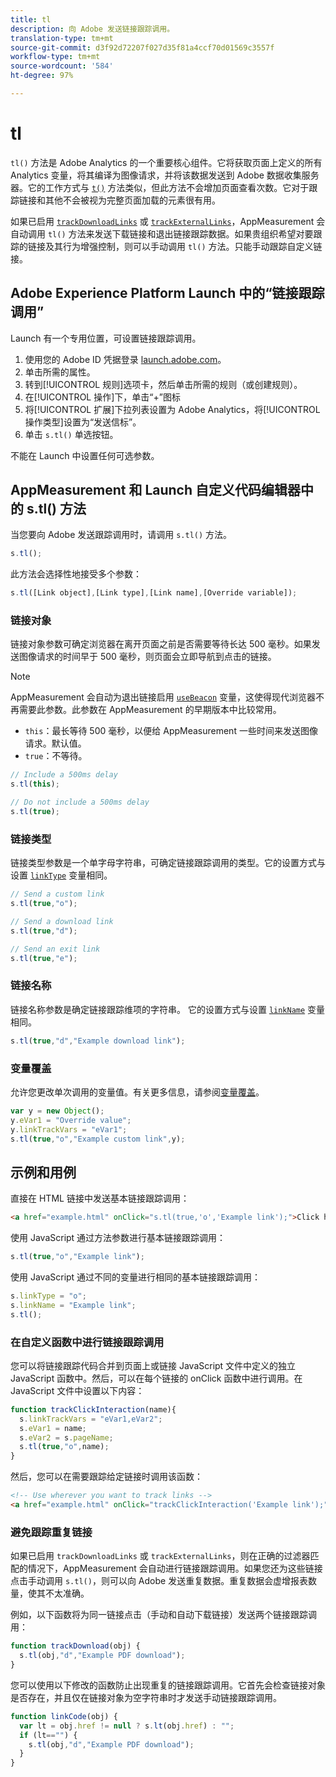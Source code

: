 ```yaml
---
title: tl
description: 向 Adobe 发送链接跟踪调用。
translation-type: tm+mt
source-git-commit: d3f92d72207f027d35f81a4ccf70d01569c3557f
workflow-type: tm+mt
source-wordcount: '584'
ht-degree: 97%

---
```



# tl

`tl()` 方法是 Adobe Analytics 的一个重要核心组件。它将获取页面上定义的所有 Analytics 变量，将其编译为图像请求，并将该数据发送到 Adobe 数据收集服务器。它的工作方式与 [`t()`](t-method.md) 方法类似，但此方法不会增加页面查看次数。它对于跟踪链接和其他不会被视为完整页面加载的元素很有用。

如果已启用 [`trackDownloadLinks`](../config-vars/trackdownloadlinks.md) 或 [`trackExternalLinks`](../config-vars/trackexternallinks.md)，AppMeasurement 会自动调用 `tl()` 方法来发送下载链接和退出链接跟踪数据。如果贵组织希望对要跟踪的链接及其行为增强控制，则可以手动调用 `tl()` 方法。只能手动跟踪自定义链接。

## Adobe Experience Platform Launch 中的“链接跟踪调用”

Launch 有一个专用位置，可设置链接跟踪调用。

1. 使用您的 Adobe ID 凭据登录 [launch.adobe.com](https://launch.adobe.com)。
1. 单击所需的属性。
1. 转到[!UICONTROL 规则]选项卡，然后单击所需的规则（或创建规则）。
1. 在[!UICONTROL 操作]下，单击“+”图标
1. 将[!UICONTROL 扩展]下拉列表设置为 Adobe Analytics，将[!UICONTROL 操作类型]设置为“发送信标”。
1. 单击 `s.tl()` 单选按钮。

不能在 Launch 中设置任何可选参数。

## AppMeasurement 和 Launch 自定义代码编辑器中的 s.tl() 方法

当您要向 Adobe 发送跟踪调用时，请调用 `s.tl()` 方法。

```js
s.tl();
```

此方法会选择性地接受多个参数：

```js
s.tl([Link object],[Link type],[Link name],[Override variable]);
```

### 链接对象

链接对象参数可确定浏览器在离开页面之前是否需要等待长达 500 毫秒。如果发送图像请求的时间早于 500 毫秒，则页面会立即导航到点击的链接。

>[!NOTE]
>
> AppMeasurement 会自动为退出链接启用 [`useBeacon`](../config-vars/usebeacon.md) 变量，这使得现代浏览器不再需要此参数。此参数在 AppMeasurement 的早期版本中比较常用。

* `this`：最长等待 500 毫秒，以便给 AppMeasurement 一些时间来发送图像请求。默认值。
* `true`：不等待。

```JavaScript
// Include a 500ms delay
s.tl(this);

// Do not include a 500ms delay
s.tl(true);
```

### 链接类型

链接类型参数是一个单字母字符串，可确定链接跟踪调用的类型。它的设置方式与设置 [`linkType`](../config-vars/linktype.md) 变量相同。

```js
// Send a custom link
s.tl(true,"o");

// Send a download link
s.tl(true,"d");

// Send an exit link
s.tl(true,"e");
```

### 链接名称

链接名称参数是确定链接跟踪维项的字符串。 它的设置方式与设置 [`linkName`](../config-vars/linkname.md) 变量相同。

```js
s.tl(true,"d","Example download link");
```

### 变量覆盖

允许您更改单次调用的变量值。有关更多信息，请参阅[变量覆盖](../../js/overrides.md)。

```js
var y = new Object();
y.eVar1 = "Override value";
y.linkTrackVars = "eVar1";
s.tl(true,"o","Example custom link",y);
```

## 示例和用例

直接在 HTML 链接中发送基本链接跟踪调用：

```HTML
<a href="example.html" onClick="s.tl(true,'o','Example link');">Click here</a>
```

使用 JavaScript 通过方法参数进行基本链接跟踪调用：

```JavaScript
s.tl(true,"o","Example link");
```

使用 JavaScript 通过不同的变量进行相同的基本链接跟踪调用：

```js
s.linkType = "o";
s.linkName = "Example link";
s.tl();
```

### 在自定义函数中进行链接跟踪调用

您可以将链接跟踪代码合并到页面上或链接 JavaScript 文件中定义的独立 JavaScript 函数中。然后，可以在每个链接的 onClick 函数中进行调用。在 JavaScript 文件中设置以下内容：

```JavaScript
function trackClickInteraction(name){
  s.linkTrackVars = "eVar1,eVar2";
  s.eVar1 = name;
  s.eVar2 = s.pageName;
  s.tl(true,"o",name);
}
```

然后，您可以在需要跟踪给定链接时调用该函数：

```HTML
<!-- Use wherever you want to track links -->
<a href="example.html" onClick="trackClickInteraction('Example link');">Click here</a>
```

### 避免跟踪重复链接

如果已启用 `trackDownloadLinks` 或 `trackExternalLinks`，则在正确的过滤器匹配的情况下，AppMeasurement 会自动进行链接跟踪调用。如果您还为这些链接点击手动调用 `s.tl()`，则可以向 Adobe 发送重复数据。重复数据会虚增报表数量，使其不太准确。

例如，以下函数将为同一链接点击（手动和自动下载链接）发送两个链接跟踪调用：

```JavaScript
function trackDownload(obj) {
  s.tl(obj,"d","Example PDF download");
}
```

您可以使用以下修改的函数防止出现重复的链接跟踪调用。它首先会检查链接对象是否存在，并且仅在链接对象为空字符串时才发送手动链接跟踪调用。

```JavaScript
function linkCode(obj) {
  var lt = obj.href != null ? s.lt(obj.href) : "";
  if (lt=="") {
    s.tl(obj,"d","Example PDF download");
  }
}
```
